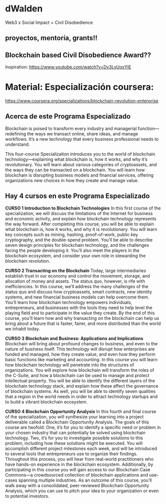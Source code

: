 # dWalden
Web3 x Social Impact + Civil Disobedience

## proyectos, mentoría, grants!!

## Blockchain based Civil Disobedience Award??
Inspiration:
https://www.youtube.com/watch?v=Dv3LyUoxYIE

# Material: Especialización coursera:
https://www.coursera.org/specializations/blockchain-revolution-enterprise

## Acerca de este Programa Especializado
Blockchain is poised to transform every industry and managerial function—redefining the ways we transact online, share ideas, and manage workflows. It’s a new technology that every business professional needs to understand.

This four-course Specialization introduces you to the world of blockchain technology—explaining what blockchain is, how it works, and why it’s revolutionary. You will learn about various categories of cryptoassets, and the ways they can be transacted on a blockchain. You will learn how blockchain is disrupting business models and financial services, offering organizations new choices in how they create and manage value.

## Hay 4 cursos en este Programa Especializado

**CURSO 1 
Introduction to Blockchain Technologies**
In this first course of the specialization, we will discuss the limitations of the Internet for business and economic activity, and explain how blockchain technology represents the way forward. After completing this course, you will be able to explain what blockchain is, how it works, and why it is revolutionary. You will learn key concepts such as mining, hashing, proof-of-work, public key cryptography, and the double-spend problem. You’ll be able to describe seven design principles for blockchain technology, and the challenges facing the people developing it. You’ll also meet the players in the blockchain ecosystem, and consider your own role in stewarding the blockchain revolution.

**CURSO 2
Transacting on the Blockchain**
Today, large intermediaries establish trust in our economy and control the movement, storage, and allocation of money and assets. The status quo, however, is rife with inefficiencies. In this course, we’ll address the many challenges of the status quo and discuss how cryptoassets, smart contracts, new identity systems, and new financial business models can help overcome them. You’ll learn how blockchain technology empowers individuals, entrepreneurs, and businesses with the tools they need to help level the playing field and to participate in the value they create. By the end of this course, you’ll learn how and why transacting on the blockchain can help us bring about a future that is faster, fairer, and more distributed than the world we inhabit today.

**CURSO 3
Blockchain and Business: Applications and Implications**
Blockchain will bring about profound changes to business, and even to the nature of business itself.  This technology will disrupt how enterprises are funded and managed, how they create value, and even how they perform basic functions like marketing and accounting.  In this course you will learn how blockchain technology will penetrate into the structures of organizations. You will explore how blockchain will transform the roles of the C-Suite, and how a blockchain can be used to manage and protect intellectual property.  You will be able to identify the different layers of the blockchain technology stack, and explain how these affect the governance of blockchain systems.  As well, you will be able to identify seven qualities that a region in the world needs in order to attract technology startups and to build a vibrant blockchain ecosystem.

**CURSO 4
Blockchain Opportunity Analysis**
In this fourth and final course of the specialization, you will synthesize your learning into a project deliverable called a Blockchain Opportunity Analysis.  The goals of this course are twofold: One, it’s for you to identify a specific need or problem in your chosen industry that can potentially be solved using blockchain technology. Two, it’s for you to investigate possible solutions to this problem, including how these solutions might be executed. You will accomplish different project milestones each week, and will be introduced to several tools that entrepreneurs use to organize their findings. Throughout this process, you will hear from real-world practitioners who have hands-on experience in the blockchain ecosystem.  Additionally, by participating in this course you will gain access to our Blockchain Case Commons—a crowdsourced collection of blockchain applications and use-cases spanning multiple industries.  As an outcome of this course, you’ll walk away with a consolidated, peer-reviewed Blockchain Opportunity Analysis, which you can use to pitch your idea to your organization or even to potential investors.
